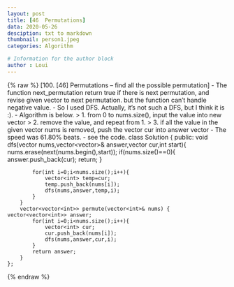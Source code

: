 ```yaml
---
layout: post
title: [46  Permutations]
data: 2020-05-26
desciption: txt to markdown
thumbnail: person1.jpeg
categories: Algorithm

# Information for the author block
author : Loui
---
```


{% raw %}
	﻿[100. [46] Permutations – find all the possible permutation]
	- The function next_permutation return true if there is next permutation, and revise given vector to next 
	permutation. but the function can’t handle negative value.
	- So I used DFS. Actually, it’s not such a DFS, but I think it is :).
	- Algorithm is below.
	> 1. from 0 to nums.size(), input the value into new vector
	> 2. remove the value, and repeat from 1.
	> 3. if all the value in the given vector nums is removed, push the vector cur into answer vector
	- The speed was 61.80% beats.
	- see the code.
	class Solution {
	public:
	    void dfs(vector<int> nums,vector<vector<int>>& answer,vector<int> cur,int start){
	        nums.erase(next(nums.begin(),start));
	        if(nums.size()==0){
	            answer.push_back(cur);
	            return;
	        }
	        
	        for(int i=0;i<nums.size();i++){
	            vector<int> temp=cur;
	            temp.push_back(nums[i]);
	            dfs(nums,answer,temp,i);
	        }
	    }
	    vector<vector<int>> permute(vector<int>& nums) {
	vector<vector<int>> answer;
	        for(int i=0;i<nums.size();i++){
	            vector<int> cur;
	            cur.push_back(nums[i]);
	            dfs(nums,answer,cur,i);
	        }
	        return answer;
	    }
	};
	
	
{% endraw %}
